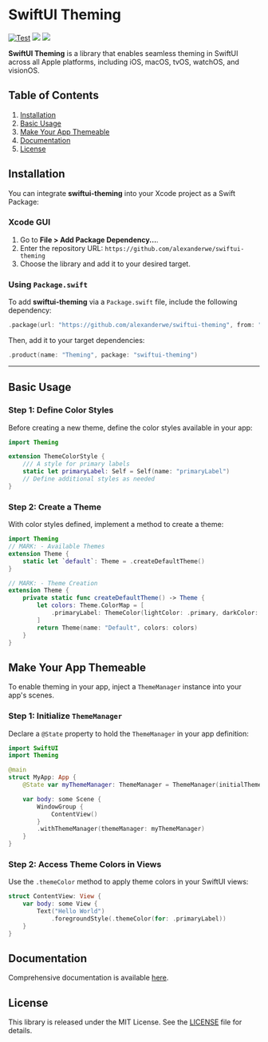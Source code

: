 # SwiftUI Theming

[![Test](https://github.com/alexanderwe/swiftui-theming/actions/workflows/test.yml/badge.svg)](https://github.com/alexanderwe/swiftui-theming/actions/workflows/test.yml)
[![](https://img.shields.io/endpoint?url=https%3A%2F%2Fswiftpackageindex.com%2Fapi%2Fpackages%2Falexanderwe%2Fswiftui-theming%2Fbadge%3Ftype%3Dswift-versions)](https://swiftpackageindex.com/alexanderwe/swiftui-theming)
[![](https://img.shields.io/endpoint?url=https%3A%2F%2Fswiftpackageindex.com%2Fapi%2Fpackages%2Falexanderwe%2Fswiftui-theming%2Fbadge%3Ftype%3Dplatforms)](https://swiftpackageindex.com/alexanderwe/swiftui-theming)

**SwiftUI Theming** is a library that enables seamless theming in SwiftUI across all Apple platforms, including iOS, macOS, tvOS, watchOS, and visionOS.

## Table of Contents

1. [Installation](#installation)
2. [Basic Usage](#basic-usage)
3. [Make Your App Themeable](#make-your-app-themeable)
4. [Documentation](#documentation)
5. [License](#license)

## Installation

You can integrate **swiftui-theming** into your Xcode project as a Swift Package:

### Xcode GUI

1. Go to **File > Add Package Dependency...**.
2. Enter the repository URL:
   `https://github.com/alexanderwe/swiftui-theming`
3. Choose the library and add it to your desired target.

### Using `Package.swift`

To add **swiftui-theming** via a `Package.swift` file, include the following dependency:

```swift
.package(url: "https://github.com/alexanderwe/swiftui-theming", from: "0.1.0")
```

Then, add it to your target dependencies:

```swift
.product(name: "Theming", package: "swiftui-theming")
```

---

## Basic Usage

### Step 1: Define Color Styles

Before creating a new theme, define the color styles available in your app:

```swift
import Theming

extension ThemeColorStyle {
    /// A style for primary labels
    static let primaryLabel: Self = Self(name: "primaryLabel")
    // Define additional styles as needed
}
```

### Step 2: Create a Theme

With color styles defined, implement a method to create a theme:

```swift
import Theming
// MARK: - Available Themes
extension Theme {
    static let `default`: Theme = .createDefaultTheme()
}

// MARK: - Theme Creation
extension Theme {
    private static func createDefaultTheme() -> Theme {
        let colors: Theme.ColorMap = [
            .primaryLabel: ThemeColor(lightColor: .primary, darkColor: .primary)
        ]
        return Theme(name: "Default", colors: colors)
    }
}
```

## Make Your App Themeable

To enable theming in your app, inject a `ThemeManager` instance into your app's scenes.

### Step 1: Initialize `ThemeManager`

Declare a `@State` property to hold the `ThemeManager` in your app definition:

```swift
import SwiftUI
import Theming

@main
struct MyApp: App {
    @State var myThemeManager: ThemeManager = ThemeManager(initialTheme: .default)

    var body: some Scene {
        WindowGroup {
            ContentView()
        }
        .withThemeManager(themeManager: myThemeManager)
    }
}
```

### Step 2: Access Theme Colors in Views

Use the `.themeColor` method to apply theme colors in your SwiftUI views:

```swift
struct ContentView: View {
    var body: some View {
        Text("Hello World")
            .foregroundStyle(.themeColor(for: .primaryLabel))
    }
}
```

## Documentation

Comprehensive documentation is available [here](https://alexanderwe.github.io/swiftui-theming/documentation/overview).

## License

This library is released under the MIT License. See the [LICENSE](LICENSE) file for details.
